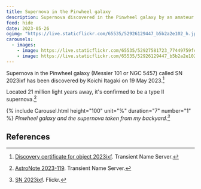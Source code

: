 ```yaml
---
title: Supernova in the Pinwheel galaxy
description: Supernova discovered in the Pinwheel galaxy by an amateur astronomer
feed: hide
date: 2023-05-26
ogimg: "https://live.staticflickr.com/65535/52926129447_b5b2a2e102_h.jpg"
carousels:
  - images:
    - image: https://live.staticflickr.com/65535/52927581723_77449759fc_h.jpg
    - image: https://live.staticflickr.com/65535/52926129447_b5b2a2e102_h.jpg
---
```


Supernova in the Pinwheel galaxy (Messier 101 or NGC 5457) called SN 2023ixf has been discovered by Koichi Itagaki on 19 May 2023.[^1]

Located 21 million light years away, it's confirmed to be a type II supernova.[^2]

{% include Carousel.html height="100" unit="%" duration="7" number="1" %}
*Pinwheel galaxy and the supernova taken from my backyard.[^3]*

## References

[^1]: [Discovery certificate for object 2023ixf](https://www.wis-tns.org/object/2023ixf/discovery-cert). Transient Name Server.
[^2]: [AstroNote 2023-119](https://www.wis-tns.org/astronotes/astronote/2023-119). Transient Name Server.
[^3]: [SN 2023ixf](https://www.flickr.com/photos/198410585@N04/albums/72177720308577781). Flickr.